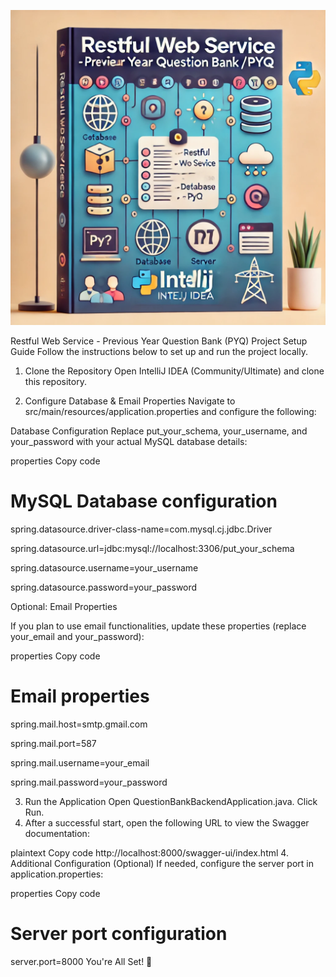 ![img.png](img.png)

Restful Web Service - Previous Year Question Bank (PYQ)
Project Setup Guide
Follow the instructions below to set up and run the project locally.

1. Clone the Repository
   Open IntelliJ IDEA (Community/Ultimate) and clone this repository.

2. Configure Database & Email Properties
   Navigate to src/main/resources/application.properties and configure the following:

Database Configuration
Replace put_your_schema, your_username, and your_password with your actual MySQL database details:

properties
Copy code
# MySQL Database configuration
spring.datasource.driver-class-name=com.mysql.cj.jdbc.Driver

spring.datasource.url=jdbc:mysql://localhost:3306/put_your_schema

spring.datasource.username=your_username

spring.datasource.password=your_password

Optional: Email Properties

If you plan to use email functionalities, update these properties (replace your_email and your_password):

properties
Copy code
# Email properties
spring.mail.host=smtp.gmail.com

spring.mail.port=587

spring.mail.username=your_email

spring.mail.password=your_password

3. Run the Application
   Open QuestionBankBackendApplication.java.
   Click Run.
4. 
   After a successful start, open the following URL to view the Swagger documentation:

plaintext
Copy code
http://localhost:8000/swagger-ui/index.html
4. Additional Configuration (Optional)
   If needed, configure the server port in application.properties:

properties
Copy code
# Server port configuration
server.port=8000
You're All Set! 🎉